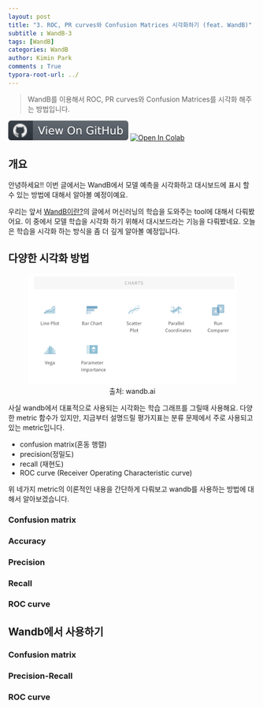 ```yaml
---
layout: post
title: "3. ROC, PR curves와 Confusion Matrices 시각화하기 (feat. WandB)"
subtitle : WandB-3
tags: [WandB]
categories: WandB
author: Kimin Park
comments : True
typora-root-url: ../
---
```


> WandB를 이용해서 ROC, PR curves와 Confusion Matrices를 시각화 해주는 방법입니다. 

 [![image-20211017235128747](/assets/github.svg)](https://github.com/PEBpung/WandB-Tutorial/blob/master/3.metric/wandb_log_roc_pr_cm.ipynb)   [![Open In Colab](https://colab.research.google.com/assets/colab-badge.svg)](https://colab.research.google.com/github/PEBpung/WandB-Tutorial/blob/master/3.metric/wandb_log_roc_pr_cm.ipynb)

## 개요 

안녕하세요!! 이번 글에서는 WandB에서 모델 예측을 시각화하고 대시보드에 표시 할 수 있는 방법에 대해서 알아볼 예정이예요. 

우리는 앞서 [WandB이란?](https://pebpung.github.io/wandb/2021/10/06/WandB-1.html)의 글에서 머신러닝의 학습을 도와주는 tool에 대해서 다뤄봤어요. 이 중에서 모델 학습을 시각화 하기 위해서 대시보드라는 기능을 다뤄봤네요. 오늘은 학습을 시각화 하는 방식을 좀 더 깊게 알아볼 예정입니다.



## 다양한 시각화 방법

<figure>
    <center><img src="/assets/image-20211018002140616.png" alt="image-20211018002140616" style="zoom:67%;" /></center>
    <center><figcaption>출처: wandb.ai </figcaption></center>
</figure>


사실 wandb에서 대표적으로 사용되는 시각화는 학습 그래프를 그릴때 사용해요. 다양한 metric 함수가 있지만, 지금부터 설명드릴 평가지표는 분류 문제에서 주로 사용되고 있는 metric입니다.

- confusion matrix(혼동 행렬)
- precision(정밀도)
- recall (재현도) 
- ROC curve (Receiver Operating Characteristic curve)

위 네가지 metric의 이론적인 내용을 간단하게 다뤄보고 wandb를 사용하는 방법에 대해서 알아보겠습니다.

### Confusion matrix

### Accuracy

### Precision

### Recall

### ROC curve



## Wandb에서 사용하기

### Confusion matrix

### Precision-Recall 

### ROC curve













